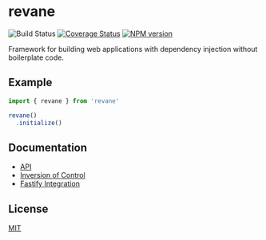 # revane

![Build Status](https://github.com/SerayaEryn/revane/workflows/ci/badge.svg)
[![Coverage Status](https://coveralls.io/repos/github/SerayaEryn/revane/badge.svg?branch=master)](https://coveralls.io/github/SerayaEryn/revane?branch=master)
[![NPM version](https://img.shields.io/npm/v/revane.svg?style=flat)](https://www.npmjs.com/package/revane)

Framework for building web applications with dependency injection without boilerplate code.

## Example

```ts
import { revane } from 'revane'

revane()
  .initialize()
```

## Documentation

* [API](https://github.com/SerayaEryn/revane/blob/master/docs/API.md)
* [Inversion of Control](https://github.com/SerayaEryn/revane/blob/master/docs/InversionOfControl.md)
* [Fastify Integration](https://github.com/SerayaEryn/revane/blob/master/docs/FastifyIntegration.md)

## License

[MIT](./LICENSE)
